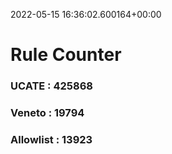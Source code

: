 2022-05-15 16:36:02.600164+00:00
# Rule Counter 
 ### UCATE : 425868

 ### Veneto : 19794

 ### Allowlist : 13923